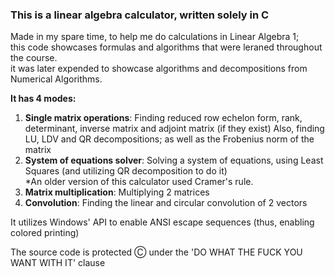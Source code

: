 ### This is a linear algebra calculator, written solely in C

Made in my spare time, to help me do calculations in Linear Algebra 1;  
this code showcases formulas and algorithms that were leraned throughout the course.  
it was later expended to showcase algorithms and decompositions from Numerical Algorithms.  
  
**It has 4 modes:**
1. **Single matrix operations**: Finding reduced row echelon form, rank, determinant, inverse matrix and adjoint matrix (if they exist)
Also, finding LU, LDV and QR decompositions; as well as the Frobenius norm of the matrix
2. **System of equations solver**: Solving a system of equations, using Least Squares (and utilizing QR decomposition to do it)  
*An older version of this calculator used Cramer's rule.
3. **Matrix multiplication**: Multiplying 2 matrices
4. **Convolution**: Finding the linear and circular convolution of 2 vectors  
  
It utilizes Windows' API to enable ANSI escape sequences (thus, enabling colored printing)
  
The source code is protected Ⓒ under the 'DO WHAT THE FUCK YOU WANT WITH IT' clause
